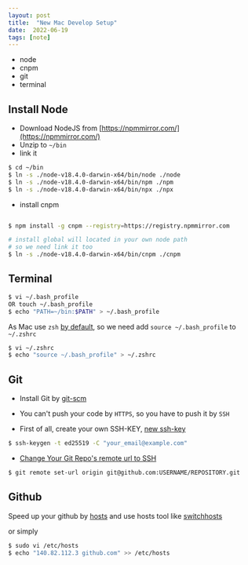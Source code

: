 ```yaml
---
layout: post
title:  "New Mac Develop Setup"
date:  2022-06-19
tags: [note]
---
```


* node
* cnpm
* git
* terminal

## Install Node

* Download NodeJS from [https://npmmirror.com/](https://npmmirror.com/)
* Unzip to `~/bin`
* link it

```sh
$ cd ~/bin
$ ln -s ./node-v18.4.0-darwin-x64/bin/node ./node
$ ln -s ./node-v18.4.0-darwin-x64/bin/npm ./npm
$ ln -s ./node-v18.4.0-darwin-x64/bin/npx ./npx
```

* install cnpm

```sh

$ npm install -g cnpm --registry=https://registry.npmmirror.com

# install global will located in your own node path
# so we need link it too
$ ln -s ./node-v18.4.0-darwin-x64/bin/cnpm ./cnpm
```

## Terminal

```sh
$ vi ~/.bash_profile 
OR touch ~/.bash_profile
$ echo "PATH=~/bin:$PATH" > ~/.bash_profile
```

As Mac use `zsh` [by default](https://blog.csdn.net/weixin_42091230/article/details/122068679), so we need add `source ~/.bash_profile` to `~/.zshrc`

```sh
$ vi ~/.zshrc
$ echo "source ~/.bash_profile" > ~/.zshrc
```

## Git

* Install Git by [git-scm](https://git-scm.com/download/mac)

* You can't push your code by `HTTPS`, so you have to push it by `SSH`
* First of all, create your own SSH-KEY, [new ssh-key](https://docs.github.com/en/authentication/connecting-to-github-with-ssh/generating-a-new-ssh-key-and-adding-it-to-the-ssh-agent)

```sh
$ ssh-keygen -t ed25519 -C "your_email@example.com"
```

* [Change Your Git Repo's remote url to SSH](https://www.banjocode.com/post/git/from-https-to-ssh)

```sh
$ git remote set-url origin git@github.com:USERNAME/REPOSITORY.git
```


## Github

Speed up your github by [hosts](https://github.com/ineo6/hosts/blob/master/hosts) and use hosts tool like [switchhosts](https://github.com/oldj/SwitchHosts/releases)

or simply

```sh
$ sudo vi /etc/hosts
$ echo "140.82.112.3 github.com" >> /etc/hosts
```
